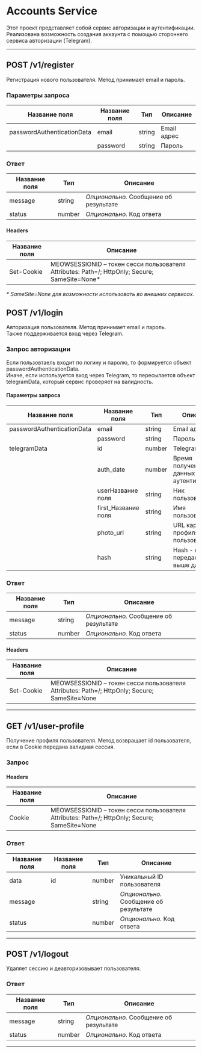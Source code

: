 # Accounts Service
Этот проект представляет собой сервис авторизации и аутентификации. Реализована возможность создания аккаунта с помощью стороннего сервиса авторизации (Telegram).

---
## POST /v1/register
Регистрация нового пользователя. Метод принимает email и пароль.

### Параметры запроса

| Название поля              | Название поля | Тип    | Описание    |
|----------------------------|---------------|--------|-------------|
| passwordAuthenticationData | email         | string | Email адрес |
|                            | password      | string | Пароль      |

### Ответ

| Название поля | Тип    | Описание                               |
|---------------|--------|----------------------------------------|
| message       | string | _Опционально._ Сообщение об результате |
| status        | number | _Опционально._ Код ответа              |

#### Headers

| Название поля | Описание                                                                                       |
|---------------|------------------------------------------------------------------------------------------------|
| Set-Cookie    | MEOWSESSIONID – токен сесси пользователя Attributes: Path=/; HttpOnly; Secure;  SameSite=None* |

_\* SameSite=None для возможности использовать во внешних сервисах._

## POST /v1/login
Авторизация пользователя. Метод принимает email и пароль. <br>
Также поддерживается вход через Telegram.
### Запрос авторизации
Если пользовтаель входит по логину и паролю, то формируется объект passwordAuthenticationData. <br>
Иначе, если используется вход через Telegram, то пересылается объект telegramData, который сервис проверяет на валидность.  

#### Параметры запроса

| Название поля              | Название поля        | Тип    | Описание                                  |
|----------------------------|----------------------|--------|-------------------------------------------|
| passwordAuthenticationData | email                | string | Email адрес                               |
|                            | password             | string | Пароль                                    |
| telegramData               | id                   | number | Telegram ID                               |
|                            | auth\_date           | number | Время получения данных для аутентификации |
|                            | userНазвание поля    | string | Ник пользователя                          |
|                            | first\_Название поля | string | Имя пользователя                          |
|                            | photo\_url           | string | URL картинки профиля пользователя         |
|                            | hash                 | string | Hash - подпись переданных выше данных     |

### Ответ

| Название поля | Тип    | Описание                               |
|---------------|--------|----------------------------------------|
| message       | string | _Опционально._ Сообщение об результате |
| status        | number | _Опционально._ Код ответа              |

#### Headers

| Название поля | Описание                                                                                      |
|---------------|-----------------------------------------------------------------------------------------------|
| Set-Cookie    | MEOWSESSIONID – токен сесси пользователя Attributes: Path=/; HttpOnly; Secure;  SameSite=None |

---

## GET /v1/user-profile
Получение профиля пользователя. Метод возвращает id пользователя, если в Cookie передана валидная сессия.
### Запрос
#### Headers

| Название поля | Описание                                                                                      |
|---------------|-----------------------------------------------------------------------------------------------|
| Cookie        | MEOWSESSIONID – токен сесси пользователя Attributes: Path=/; HttpOnly; Secure;  SameSite=None |


### Ответ

| Название поля | Название поля | Тип    | Описание                               |
|---------------|---------------|--------|----------------------------------------|
| data          | id            | number | Уникальный ID пользователя             |
| message       |               | string | _Опционально._ Сообщение об результате |
| status        |               | number | _Опционально._ Код ответа              |
---

## POST /v1/logout
Удаляет сессию и деавторизовывает пользователя.

### Ответ


| Название поля | Тип    | Описание                               |
|---------------|--------|----------------------------------------|
| message       | string | _Опционально._ Сообщение об результате |
| status        | number | _Опционально._ Код ответа              |
---
